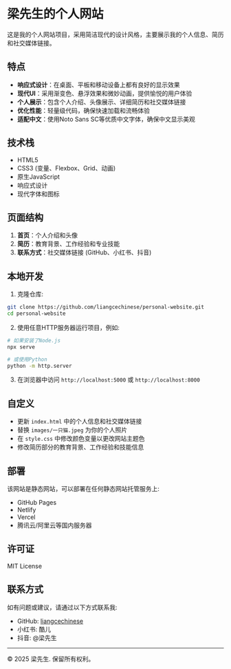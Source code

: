 # 梁先生的个人网站

这是我的个人网站项目，采用简洁现代的设计风格，主要展示我的个人信息、简历和社交媒体链接。

## 特点

- **响应式设计**：在桌面、平板和移动设备上都有良好的显示效果
- **现代UI**：采用渐变色、悬浮效果和微妙动画，提供愉悦的用户体验
- **个人展示**：包含个人介绍、头像展示、详细简历和社交媒体链接
- **优化性能**：轻量级代码，确保快速加载和流畅体验
- **适配中文**：使用Noto Sans SC等优质中文字体，确保中文显示美观

## 技术栈

- HTML5
- CSS3 (变量、Flexbox、Grid、动画)
- 原生JavaScript
- 响应式设计
- 现代字体和图标

## 页面结构

1. **首页**：个人介绍和头像
2. **简历**：教育背景、工作经验和专业技能
3. **联系方式**：社交媒体链接 (GitHub、小红书、抖音)

## 本地开发

1. 克隆仓库:
```bash
git clone https://github.com/liangcechinese/personal-website.git
cd personal-website
```

2. 使用任意HTTP服务器运行项目，例如:
```bash
# 如果安装了Node.js
npx serve

# 或使用Python
python -m http.server
```

3. 在浏览器中访问 `http://localhost:5000` 或 `http://localhost:8000`

## 自定义

- 更新 `index.html` 中的个人信息和社交媒体链接
- 替换 `images/一只猫.jpeg` 为你的个人照片
- 在 `style.css` 中修改颜色变量以更改网站主题色
- 修改简历部分的教育背景、工作经验和技能信息

## 部署

该网站是静态网站，可以部署在任何静态网站托管服务上:

- GitHub Pages
- Netlify
- Vercel
- 腾讯云/阿里云等国内服务器

## 许可证

MIT License

## 联系方式

如有问题或建议，请通过以下方式联系我:

- GitHub: [liangcechinese](https://github.com/liangcechinese)
- 小红书: 酷儿
- 抖音: @梁先生

---

© 2025 梁先生. 保留所有权利。